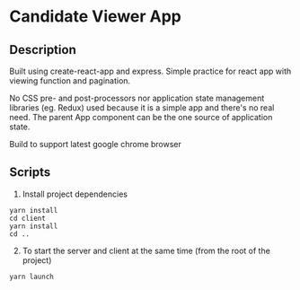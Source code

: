 # Candidate Viewer App


## Description

Built using create-react-app and express.
Simple practice for react app with viewing function and pagination.

No CSS pre- and post-processors nor application state management libraries (eg. Redux) used because it is a simple app and there's no real need. The parent App component can be the one source of application state.

Build to support latest google chrome browser

## Scripts

1. Install project dependencies
```
yarn install
cd client
yarn install
cd ..
```

2. To start the server and client at the same time (from the root of the project)
```
yarn launch
```

